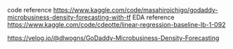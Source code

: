code reference 
https://www.kaggle.com/code/masahiroichigo/godaddy-microbusiness-density-forecasting-with-tf
EDA reference
https://www.kaggle.com/code/cdeotte/linear-regression-baseline-lb-1-092

https://velog.io/@dlwogns/GoDaddy-Microbusiness-Density-Forecasting
